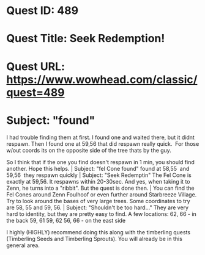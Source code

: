 # Quest ID: 489
# Quest Title: Seek Redemption!
# Quest URL: https://www.wowhead.com/classic/quest=489
# Subject: "found"
I had trouble finding them at first. I found one and waited there, but it didnt respawn. Then I found one at 59,56 that did respawn really quick.  For those w/out coords its on the opposite side of the tree thats by the guy.

So I think that if the one you find doesn't respawn in 1 min, you should find another. Hope this helps. | Subject: "fel Cone found"
found at 58,55  and 59,56  they respawn quickly | Subject: "Seek Redemptin"
The Fel Cone is exactly at 59,56. It respawns within 20-30sec. And yes, when taking it to Zenn, he turns into a "ribbit". But the quest is done then. | You can find the Fel Cones around Zenn Foulhoof or even further around Starbreeze Village. Try to look around the bases of very large trees. Some coordinates to try are 58, 55 and 59, 56. | Subject: "Shouldn't be too hard..."
They are very hard to identity, but they are pretty easy to find. A few locations:
62, 66 - in the back
59, 61
59, 62
56, 66 - on the east side

I highly (HIGHLY) recommend doing this along with the timberling quests (Timberling Seeds and Timberling Sprouts). You will already be in this general area.